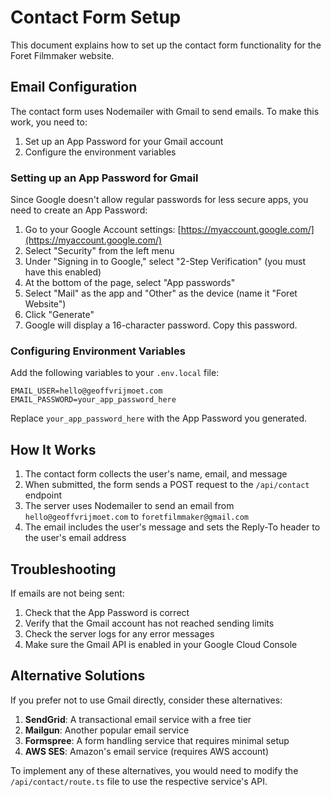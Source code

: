 # Contact Form Setup

This document explains how to set up the contact form functionality for the Foret Filmmaker website.

## Email Configuration

The contact form uses Nodemailer with Gmail to send emails. To make this work, you need to:

1. Set up an App Password for your Gmail account
2. Configure the environment variables

### Setting up an App Password for Gmail

Since Google doesn't allow regular passwords for less secure apps, you need to create an App Password:

1. Go to your Google Account settings: [https://myaccount.google.com/](https://myaccount.google.com/)
2. Select "Security" from the left menu
3. Under "Signing in to Google," select "2-Step Verification" (you must have this enabled)
4. At the bottom of the page, select "App passwords"
5. Select "Mail" as the app and "Other" as the device (name it "Foret Website")
6. Click "Generate"
7. Google will display a 16-character password. Copy this password.

### Configuring Environment Variables

Add the following variables to your `.env.local` file:

```
EMAIL_USER=hello@geoffvrijmoet.com
EMAIL_PASSWORD=your_app_password_here
```

Replace `your_app_password_here` with the App Password you generated.

## How It Works

1. The contact form collects the user's name, email, and message
2. When submitted, the form sends a POST request to the `/api/contact` endpoint
3. The server uses Nodemailer to send an email from `hello@geoffvrijmoet.com` to `foretfilmmaker@gmail.com`
4. The email includes the user's message and sets the Reply-To header to the user's email address

## Troubleshooting

If emails are not being sent:

1. Check that the App Password is correct
2. Verify that the Gmail account has not reached sending limits
3. Check the server logs for any error messages
4. Make sure the Gmail API is enabled in your Google Cloud Console

## Alternative Solutions

If you prefer not to use Gmail directly, consider these alternatives:

1. **SendGrid**: A transactional email service with a free tier
2. **Mailgun**: Another popular email service
3. **Formspree**: A form handling service that requires minimal setup
4. **AWS SES**: Amazon's email service (requires AWS account)

To implement any of these alternatives, you would need to modify the `/api/contact/route.ts` file to use the respective service's API. 
